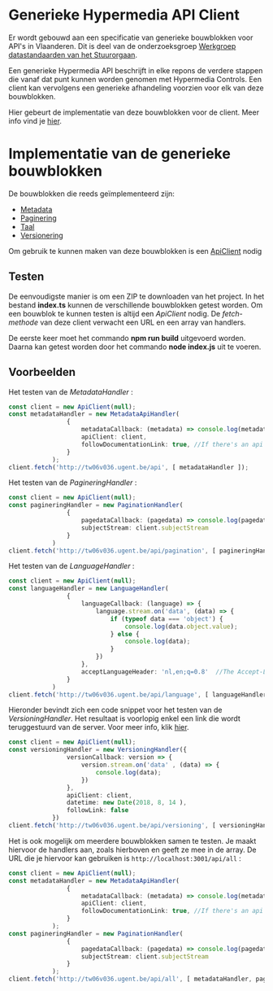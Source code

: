 # Generieke Hypermedia API Client

Er wordt gebouwd aan een specificatie van generieke bouwblokken voor API's in Vlaanderen. Dit is deel van de onderzoeksgroep [Werkgroep datastandaarden van het Stuurorgaan](https://overheid.vlaanderen.be/stuurorgaan-werkgroepen).

Een generieke Hypermedia API beschrijft in elke repons de verdere stappen die vanaf dat punt kunnen worden genomen met Hypermedia Controls. Een client kan vervolgens een generieke afhandeling voorzien voor elk van deze bouwblokken.

Hier gebeurt de implementatie van deze bouwblokken voor de client. Meer info vind je [hier](https://github.com/Informatievlaanderen/generieke-hypermedia-api).

# Implementatie van de generieke bouwblokken

De bouwblokken die reeds geïmplementeerd zijn:

* [Metadata](https://github.com/ddvlanck/LinkedData/wiki/MetadataHandler)
* [Paginering](https://github.com/ddvlanck/LinkedData/wiki/PaginationHandler)
* [Taal](https://github.com/ddvlanck/LinkedData/wiki/LanguageHandler)
* [Versionering](https://github.com/ddvlanck/LinkedData/wiki/VersioningHandler)

Om gebruik te kunnen maken van deze bouwblokken is een [ApiClient](https://github.com/ddvlanck/LinkedData/wiki/ApiClient) nodig 

## Testen

De eenvoudigste manier is om een ZIP te downloaden van het project. In het bestand **index.ts** kunnen de verschillende bouwblokken getest worden. Om een bouwblok te kunnen testen is altijd een _ApiClient_ nodig. De _fetch-methode_ van deze client verwacht een URL en een array van handlers.

De eerste keer moet het commando **npm run build** uitgevoerd worden. Daarna kan getest worden door het commando **node index.js** uit te voeren.

## Voorbeelden

Het testen van de _MetadataHandler_ :

```typescript
const client = new ApiClient(null);
const metadataHandler = new MetadataApiHandler(
                {
                    metadataCallback: (metadata) => console.log(metadata),
                    apiClient: client,
                    followDocumentationLink: true, //If there's an api documentation link, it will be fetched. You can set it to false if you want!
                }
            );
client.fetch('http://tw06v036.ugent.be/api', [ metadataHandler ]);
```

Het testen van de _PagineringHandler_ :

```typescript
const client = new ApiClient(null);
const pagineringHandler = new PaginationHandler(
                {
                    pagedataCallback: (pagedata) => console.log(pagedata),
                    subjectStream: client.subjectStream
                }
            )
client.fetch('http://tw06v036.ugent.be/api/pagination', [ pagineringHandler ]); 
```

Het testen van de _LanguageHandler_ :

```typescript
const client = new ApiClient(null);
const languageHandler = new LanguageHandler(
                {
                    languageCallback: (language) => {
                        language.stream.on('data', (data) => {
                            if (typeof data === 'object') {
                                console.log(data.object.value);
                            } else {
                                console.log(data);
                            }
                        })
                    },
                    acceptLanguageHeader: 'nl,en;q=0.8'  //The Accept-Language header string    (supported languages on the server are nl, fr and en)
                }
            )
client.fetch('http://tw06v036.ugent.be/api/language', [ languageHandler ]);
```

Hieronder bevindt zich een code snippet voor het testen van de _VersioningHandler_. Het resultaat is voorlopig enkel een link die wordt teruggestuurd van de server. Voor meer info, klik [hier](https://github.com/ddvlanck/LinkedData/wiki/VersioningHandler).

```typescript
const client = new ApiClient(null);
const versioningHandler = new VersioningHandler({
                versionCallback: version => {
                    version.stream.on('data' , (data) => {
                        console.log(data);
                    })
                },
                apiClient: client,
                datetime: new Date(2018, 8, 14 ),
                followLink: false
            })
client.fetch('http://tw06v036.ugent.be/api/versioning', [ versioningHandler ]);
```

Het is ook mogelijk om meerdere bouwblokken samen te testen. Je maakt hiervoor de handlers aan, zoals hierboven en geeft ze mee in de array. De URL die je hiervoor kan gebruiken is `http://localhost:3001/api/all` :

```typescript
const client = new ApiClient(null);
const metadataHandler = new MetadataApiHandler(
                {
                    metadataCallback: (metadata) => console.log(metadata),
                    apiClient: client,
                    followDocumentationLink: true, //If there's an api documentation link, it will be fetched. You can set it to false if you want!
                }
            );
const pagineringHandler = new PaginationHandler(
                {
                    pagedataCallback: (pagedata) => console.log(pagedata),
                    subjectStream: client.subjectStream
                }
            );
client.fetch('http://tw06v036.ugent.be/api/all', [ metadataHandler, pagineringHandler ]);
```
